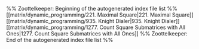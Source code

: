 %% Zoottelkeeper: Beginning of the autogenerated index file list  %%
 [[matrix/dynamic_programming/221. Maximal Square|221. Maximal Square]]
 [[matrix/dynamic_programming/935. Knight Dialer|935. Knight Dialer]]
 [[matrix/dynamic_programming/1277. Count Square Submatrices with All Ones|1277. Count Square Submatrices with All Ones]]
%% Zoottelkeeper: End of the autogenerated index file list  %%
